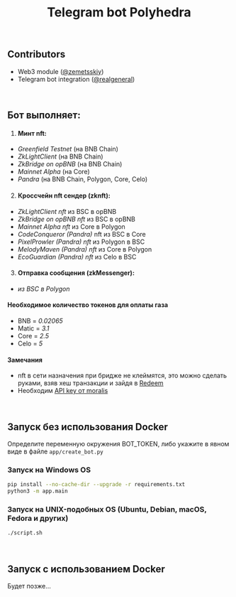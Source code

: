 # <h1 align="center"> Telegram bot Polyhedra</h1>
 
<br />

## Contributors

- Web3 module ([@zemetsskiy](https://github.com/zemetsskiy))
- Telegram bot integration ([@realgeneral](https://github.com/realgeneral))
  
<br />

## Бот выполняет:


 1. #### Минт nft:

  *  _Greenfield Testnet_  (на BNB Chain) 
  *  _ZkLightClient_  (на BNB Chain) 
  *  _ZkBridge on opBNB_  (на BNB Chain) 
  *  _Mainnet Alpha_  (на Core) 
  *  _Pandra_  (на BNB Chain, Polygon, Core, Celo) 

 2. #### Кроссчейн nft сендер (zknft):  
  *  _ZkLightClient nft_  из BSC в opBNB 
  *  _ZkBridge on opBNB nft_  из BSC в opBNB 
  *  _Mainnet Alpha nft_  из Core в Polygon 
  *  _CodeConqueror (Pandra)_ nft  из BSC в Core 
  *  _PixelProwler (Pandra) nft_  из Polygon в BSC 
  *  _MelodyMaven (Pandra) nft_  из Core в Polygon 
  *  _EcoGuardian (Pandra) nft_  из Celo в BSC 

 3. #### Отправка сообщения (zkMessenger):  
  *  _из BSC в Polygon_  
#### Необходимое количество токенов для оплаты газа
   - BNB = <i>0.02065</i> 
   - Matic = <i>3.1</i> 
   - Core = <i>2.5</i> 
   - Celo = <i>5</i>
#### Замечания
 - nft в сети назначения при бридже не клеймятся, это можно сделать руками, взяв хеш транзакции и зайдя в [Redeem](https://zkbridge.com/zknft)
 - Необходим [API key от moralis](https://docs.moralis.io/web3-data-api/evm/get-your-api-key)
<br />

## Запуск без использования Docker 
Определите переменную окружения BOT_TOKEN, либо укажите в явном виде в файле `app/create_bot.py`

### Запуск на Windows OS
```sh
pip install --no-cache-dir --upgrade -r requirements.txt
python3 -m app.main
```

### Запуск на UNIX-подобных ОS (Ubuntu, Debian, macOS, Fedora и других) 
```sh
./script.sh
```
<br />

## Запуск с использованием Docker 
Будет позже...
